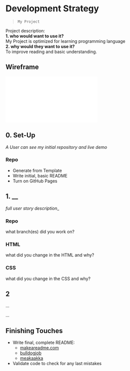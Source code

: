 # Development Strategy

> `My Project`

Project description:  
**1. who would want to use it?**  
My Project is optimized for learning programming language  
**2. why would they want to use it?**  
To improve reading and basic understanding.

## Wireframe

<!-- include a wireframe for your project in this repository, and display it here -->
<!-- wireframe.cc is a good site for getting started with wireframes -->
![wireframe](file:///R:/HYF/week2github/index.html)

## 0. Set-Up

_A User can see my initial repository and live demo_

### Repo

- Generate from Template
- Write initial, basic README
- Turn on GitHub Pages

## 1. __

_full user story description__

### Repo

what branch(es) did you work on?

### HTML

what did you change in the HTML and why?

### CSS

what did you change in the CSS and why?

## 2

...

...

## Finishing Touches

- Write final, complete README:
  - [makeareadme.com](https://www.makeareadme.com/)
  - [bulldogjob](https://bulldogjob.com/news/449-how-to-write-a-good-readme-for-your-github-project)
  - [meakaakka](https://medium.com/@meakaakka/a-beginners-guide-to-writing-a-kickass-readme-7ac01da88ab3)
- Validate code to check for any last mistakes
